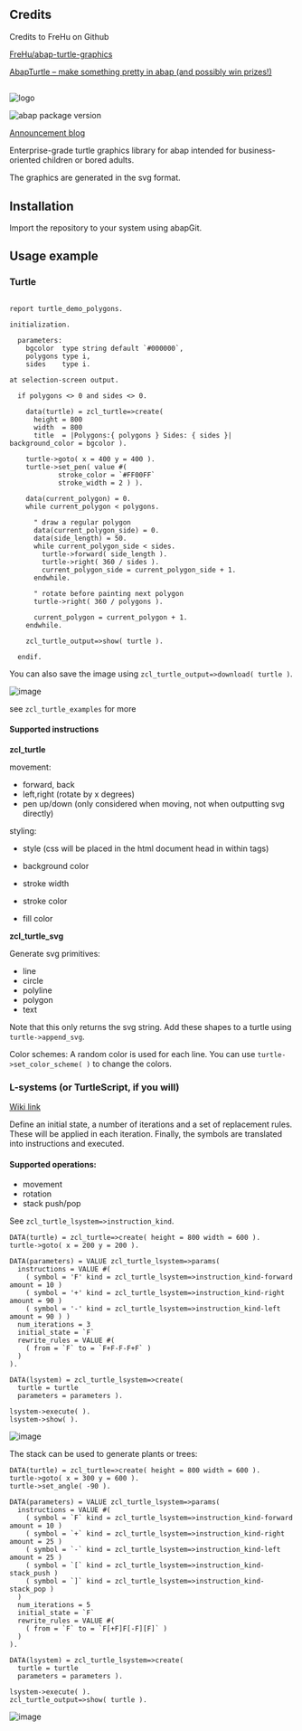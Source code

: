 ## Credits

Credits to FreHu on Github 

[FreHu/abap-turtle-graphics](https://github.com/FreHu/abap-turtle-graphics)

[AbapTurtle – make something pretty in abap (and possibly win prizes!)](https://blogs.sap.com/2019/10/12/abapturtle-make-something-pretty-in-abap-and-possibly-win-prizes)

##

![logo](./turtle.png)

![abap package version](https://img.shields.io/endpoint?url=https://shield.abap.space/version-shield-json/github/FreHu/abap-turtle-graphics/.apack-manifest.xml)

[Announcement blog](https://blogs.sap.com/2019/10/12/abapturtle-make-something-pretty-in-abap-and-possibly-win-prizes/)

Enterprise-grade turtle graphics library for abap intended for business-oriented children or bored adults. 

The graphics are generated in the svg format. 

## Installation

Import the repository to your system using abapGit.

## Usage example

### Turtle

```abap

report turtle_demo_polygons.

initialization.

  parameters:
    bgcolor  type string default `#000000`,
    polygons type i,
    sides    type i.

at selection-screen output.

  if polygons <> 0 and sides <> 0.

    data(turtle) = zcl_turtle=>create( 
      height = 800 
      width  = 800 
      title  = |Polygons:{ polygons } Sides: { sides }| background_color = bgcolor ).

    turtle->goto( x = 400 y = 400 ).
    turtle->set_pen( value #(
            stroke_color = `#FF00FF`
            stroke_width = 2 ) ).

    data(current_polygon) = 0.
    while current_polygon < polygons.

      " draw a regular polygon
      data(current_polygon_side) = 0.
      data(side_length) = 50.
      while current_polygon_side < sides.
        turtle->forward( side_length ).
        turtle->right( 360 / sides ).
        current_polygon_side = current_polygon_side + 1.
      endwhile.

      " rotate before painting next polygon
      turtle->right( 360 / polygons ).

      current_polygon = current_polygon + 1.
    endwhile.

    zcl_turtle_output=>show( turtle ).

  endif.

```
You can also save the image using `zcl_turtle_output=>download( turtle )`.

![image](https://user-images.githubusercontent.com/5097067/66575607-7ac65f80-eb76-11e9-8a9c-0ccab1041d38.png)

see `zcl_turtle_examples` for more

#### Supported instructions

**zcl_turtle**

movement:

- forward, back
- left,right (rotate by x degrees)
- pen up/down (only considered when moving, not when outputting svg directly)

styling:

- style (css will be placed in the html document head in within <style></style> tags)

- background color
- stroke width
- stroke color
- fill color

**zcl_turtle_svg**

Generate svg primitives:

- line
- circle
- polyline
- polygon
- text

Note that this only returns the svg string. Add these shapes to a turtle using `turtle->append_svg`.

Color schemes:
A random color is used for each line. You can use `turtle->set_color_scheme( )` to change the colors.


### L-systems (or TurtleScript, if you will)

[Wiki link](https://en.wikipedia.org/wiki/L-system)

Define an initial state, a number of iterations and a set of replacement rules. These will be applied in each iteration. Finally, the symbols are translated into instructions and executed.


#### Supported operations: 

- movement
- rotation
- stack push/pop

See `zcl_turtle_lsystem=>instruction_kind`.


```abap
DATA(turtle) = zcl_turtle=>create( height = 800 width = 600 ).
turtle->goto( x = 200 y = 200 ).

DATA(parameters) = VALUE zcl_turtle_lsystem=>params(
  instructions = VALUE #(
    ( symbol = 'F' kind = zcl_turtle_lsystem=>instruction_kind-forward amount = 10 )
    ( symbol = '+' kind = zcl_turtle_lsystem=>instruction_kind-right amount = 90 )
    ( symbol = '-' kind = zcl_turtle_lsystem=>instruction_kind-left amount = 90 ) )
  num_iterations = 3
  initial_state = `F`
  rewrite_rules = VALUE #(
    ( from = `F` to = `F+F-F-F+F` )
  )
).

DATA(lsystem) = zcl_turtle_lsystem=>create(
  turtle = turtle
  parameters = parameters ).

lsystem->execute( ).
lsystem->show( ).
```

![image](https://user-images.githubusercontent.com/5097067/66575635-8ca80280-eb76-11e9-8c3b-d22604ce6eb2.png)

The stack can be used to generate plants or trees:
```abap
DATA(turtle) = zcl_turtle=>create( height = 800 width = 600 ).
turtle->goto( x = 300 y = 600 ).
turtle->set_angle( -90 ).

DATA(parameters) = VALUE zcl_turtle_lsystem=>params(
  instructions = VALUE #(
    ( symbol = `F` kind = zcl_turtle_lsystem=>instruction_kind-forward amount = 10 )
    ( symbol = `+` kind = zcl_turtle_lsystem=>instruction_kind-right amount = 25 )
    ( symbol = `-` kind = zcl_turtle_lsystem=>instruction_kind-left amount = 25 )
    ( symbol = `[` kind = zcl_turtle_lsystem=>instruction_kind-stack_push )
    ( symbol = `]` kind = zcl_turtle_lsystem=>instruction_kind-stack_pop )
  )
  num_iterations = 5
  initial_state = `F`
  rewrite_rules = VALUE #(
    ( from = `F` to = `F[+F]F[-F][F]` )
  )
).

DATA(lsystem) = zcl_turtle_lsystem=>create(
  turtle = turtle
  parameters = parameters ).

lsystem->execute( ).
zcl_turtle_output=>show( turtle ).
```

![image](https://user-images.githubusercontent.com/5097067/66575734-beb96480-eb76-11e9-886a-e6641da67a0e.png)
